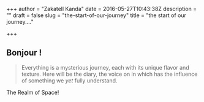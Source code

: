 +++
author = "Zakatell Kanda"
date = 2016-05-27T10:43:38Z
description = ""
draft = false
slug = "the-start-of-our-journey"
title = "the start of our journey...."

+++

## Bonjour !

> Everything is a mysterious journey, each with its unique flavor and texture. 
Here will be the diary, the voice on in which has the influence of something we *yet* fully understand.

The Realm of Space!
